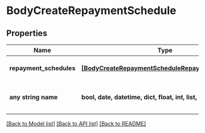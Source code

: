 # BodyCreateRepaymentSchedule


## Properties
Name | Type | Description | Notes
------------ | ------------- | ------------- | -------------
**repayment_schedules** | [**[BodyCreateRepaymentScheduleRepaymentSchedules]**](BodyCreateRepaymentScheduleRepaymentSchedules.md) | Refer table RepaymentSchedules for attributes | [optional] 
**any string name** | **bool, date, datetime, dict, float, int, list, str, none_type** | any string name can be used but the value must be the correct type | [optional]

[[Back to Model list]](../README.md#documentation-for-models) [[Back to API list]](../README.md#documentation-for-api-endpoints) [[Back to README]](../README.md)


